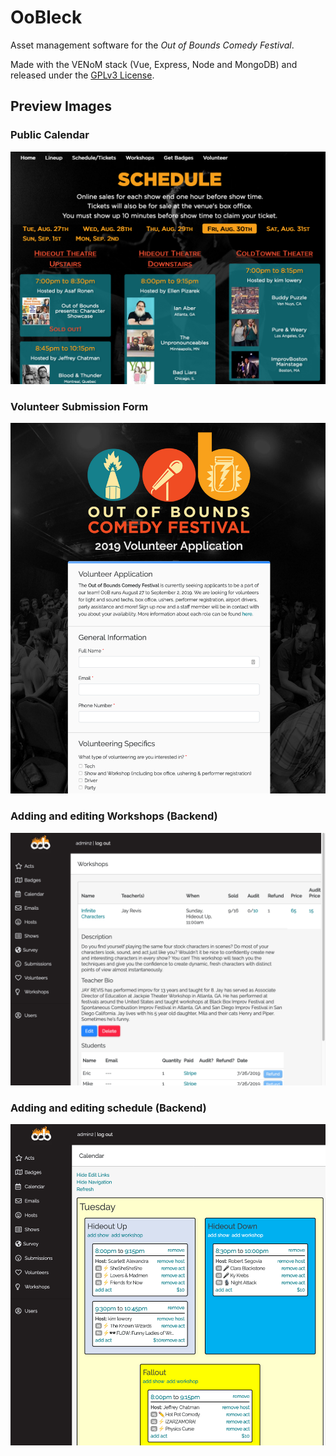 # OoBleck
Asset management software for the *Out of Bounds Comedy Festival*. 

Made with the VENoM stack (Vue, Express, Node and MongoDB) and released under the [GPLv3 License](https://www.gnu.org/licenses/gpl-3.0.en.html).

## Preview Images
### Public Calendar
![](screenshot-3.png)

### Volunteer Submission Form
![](screenshot-4.png)

### Adding and editing Workshops (Backend)
![](screenshot-1.png)

### Adding and editing schedule (Backend)
![](screenshot-2.png)
